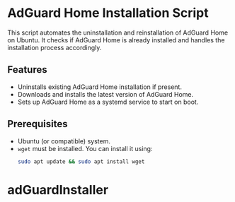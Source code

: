 # AdGuard Home Installation Script

This script automates the uninstallation and reinstallation of AdGuard Home on Ubuntu. It checks if AdGuard Home is already installed and handles the installation process accordingly.

## Features

- Uninstalls existing AdGuard Home installation if present.
- Downloads and installs the latest version of AdGuard Home.
- Sets up AdGuard Home as a systemd service to start on boot.

## Prerequisites

- Ubuntu (or compatible) system.
- `wget` must be installed. You can install it using:
  ```bash
  sudo apt update && sudo apt install wget
# adGuardInstaller
